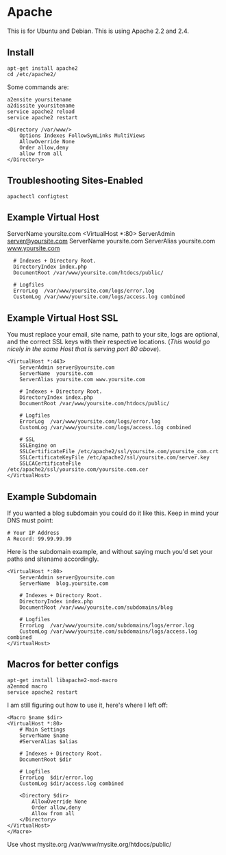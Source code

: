# Apache

This is for Ubuntu and Debian. This is using Apache 2.2 and 2.4.

## Install
```
apt-get install apache2
cd /etc/apache2/
```

Some commands are:
```
a2ensite yoursitename
a2dissite yoursitename
service apache2 reload
service apache2 restart
```
    <Directory /var/www/>
        Options Indexes FollowSymLinks MultiViews
        AllowOverride None
        Order allow,deny
        allow from all
    </Directory>

## Troubleshooting Sites-Enabled

```
apachectl configtest
```

## Example Virtual Host

  ServerName yoursite.com
  <VirtualHost *:80>
      ServerAdmin server@yoursite.com
      ServerName  yoursite.com
      ServerAlias yoursite.com www.yoursite.com
  
      # Indexes + Directory Root.
      DirectoryIndex index.php
      DocumentRoot /var/www/yoursite.com/htdocs/public/
  
      # Logfiles
      ErrorLog  /var/www/yoursite.com/logs/error.log
      CustomLog /var/www/yoursite.com/logs/access.log combined
  </VirtualHost>

## Example Virtual Host SSL

You must replace your email, site name, path to your site, logs are optional, and the correct SSL keys with their respective locations. (*This would go nicely in the same Host that is serving port 80 above*).

    <VirtualHost *:443>
        ServerAdmin server@yoursite.com
        ServerName  yoursite.com
        ServerAlias yoursite.com www.yoursite.com

        # Indexes + Directory Root.
        DirectoryIndex index.php
        DocumentRoot /var/www/yoursite.com/htdocs/public/

        # Logfiles
        ErrorLog  /var/www/yoursite.com/logs/error.log
        CustomLog /var/www/yoursite.com/logs/access.log combined

        # SSL
        SSLEngine on
        SSLCertificateFile /etc/apache2/ssl/yoursite.com/yoursite_com.crt
        SSLCertificateKeyFile /etc/apache2/ssl/yoursite.com/server.key
    	SSLCACertificateFile /etc/apache2/ssl/yoursite.com/yoursite.com.cer
    </VirtualHost>

## Example Subdomain
If you wanted a blog subdomain you could do it like this. Keep in mind your DNS must point:

    # Your IP Address
    A Record: 99.99.99.99 

Here is the subdomain example, and without saying much you'd set your paths and sitename accordingly.

    <VirtualHost *:80>
        ServerAdmin server@yoursite.com
        ServerName  blog.yoursite.com
    
        # Indexes + Directory Root.
        DirectoryIndex index.php
        DocumentRoot /var/www/yoursite.com/subdomains/blog
    
        # Logfiles
        ErrorLog  /var/www/yoursite.com/subdomains/logs/error.log
        CustomLog /var/www/yoursite.com/subdomains/logs/access.log combined
    </VirtualHost>


## Macros for better configs
  
```
apt-get install libapache2-mod-macro
a2enmod macro
service apache2 restart
```

I am still figuring out how to use it, here's where I left off:

    <Macro $name $dir>
    <VirtualHost *:80>
        # Main Settings
        ServerName $name
        #ServerAlias $alias
    
        # Indexes + Directory Root.
        DocumentRoot $dir
    
        # Logfiles
        ErrorLog  $dir/error.log
        CustomLog $dir/access.log combined
    
        <Directory $dir>
            AllowOverride None
            Order allow,deny
            Allow from all
        </Directory>
    </VirtualHost>
    </Macro>
  
  Use vhost mysite.org /var/www/mysite.org/htdocs/public/        
